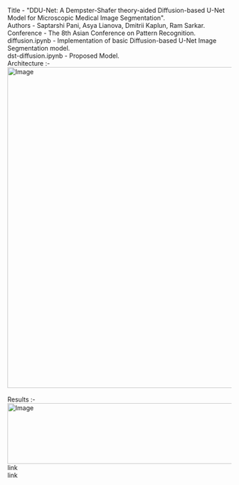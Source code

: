 Title - "DDU-Net: A Dempster-Shafer theory-aided Diffusion-based U-Net Model for Microscopic Medical Image Segmentation". <br />
Authors - Saptarshi Pani, Asya Lianova, Dmitrii Kaplun, Ram Sarkar. <br />
Conference - The 8th Asian Conference on Pattern Recognition. <br />
diffusion.ipynb - Implementation of basic Diffusion-based U-Net Image Segmentation model. <br />
dst-diffusion.ipynb - Proposed Model. <br />
Architecture :- <br />
<img width="1280" height="720" alt="Image" src="https://github.com/user-attachments/assets/919078a3-fbd0-4a0e-85df-501d7c9d88eb" />
<br /><br />
Results :- <br />
<img width="621" height="136" alt="Image" src="https://github.com/user-attachments/assets/04ccff0f-925f-4db5-9c7d-49790b0036d8" /> <br />
link <br />
link
